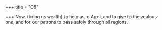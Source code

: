 +++
title = "06"

+++
Now, (bring us wealth) to help us, o Agni, and to give to the zealous one, and for our patrons to pass safely through all regions.